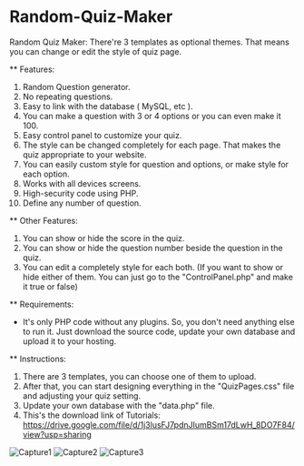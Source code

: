 # Random-Quiz-Maker
Random Quiz Maker: There're 3 templates as optional themes. That means you can change or edit the style of quiz page.

** Features:
1. Random Question generator.
2. No repeating questions.
3. Easy to link with the database ( MySQL, etc ).
4. You can make a question with 3 or 4 options or you can even make it 100.
5. Easy control panel to customize your quiz.
6. The style can be changed completely for each page. That makes the quiz appropriate to your website.
7. You can easily custom style for question and options, or make style for each option.
8. Works with all devices screens.
9. High-security code using PHP.
10. Define any number of question.

** Other Features:
1. You can show or hide the score in the quiz.
2. You can show or hide the question number beside the question in the quiz.
3. You can edit a completely style for each both.
(If you want to show or hide either of them. You can just go to the "ControlPanel.php" and make it true or false)

** Requirements:
- It's only PHP code without any plugins. So, you don't need anything else to run it. Just download the source code, update your own database and upload it to your hosting.

** Instructions:
1. There are 3 templates, you can choose one of them to upload.
2. After that, you can start designing everything in the "QuizPages.css" file and adjusting your quiz setting.
3. Update your own database with the "data.php" file.
4. This's the download link of Tutorials: https://drive.google.com/file/d/1j3lusFJ7pdnJIumBSm17dLwH_8DO7F84/view?usp=sharing

![Capture1](https://user-images.githubusercontent.com/83116688/155501818-6576d910-9ae8-4d92-9a84-012506387197.PNG)
![Capture2](https://user-images.githubusercontent.com/83116688/155501836-7a1a34ac-1e1e-4186-91a6-9658a8f1f348.PNG)
![Capture3](https://user-images.githubusercontent.com/83116688/155501849-3cff9fe6-8b5e-4143-a4de-f5692bb47efa.PNG)
